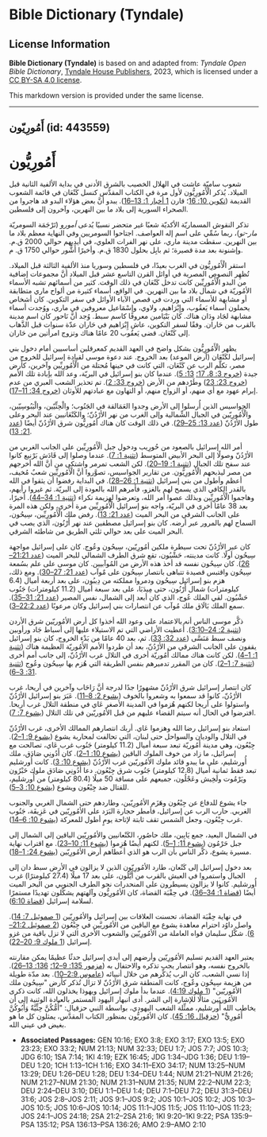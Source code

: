 # Bible Dictionary (Tyndale)

## License Information

**Bible Dictionary (Tyndale)** is based on and adapted from: _Tyndale Open Bible Dictionary_, [Tyndale House Publishers](https://tyndaleopenresources.com/), 2023, which is licensed under a [CC BY-SA 4.0 license](https://creativecommons.org/licenses/by-sa/4.0/legalcode.en).

This markdown version is provided under the same license.



--------------------------------

## أَمُورِيّون (id: 443559)

أَمُورِيُّون
============

شعوب ساميّة عاشت في الهلال الخصيب بالشرق الأدنى في بداية الألفية الثانية قبل الميلاد. يُذكر الْأَمُورِيُّون لأول مرة في الكتاب المقدَّس كنسل كَنْعَان في قائمة الشعوب القديمة ([تكوين 10: 16](https://ref.ly/Gen10:16)؛ قارن [1 أخبار 1: 13–16](https://ref.ly/1Chr1:13-1Chr1:16)). يبدو أنَّ بعض هؤلاء البدو قد هاجروا من الصحراء السورية إلى بلاد ما بين النهرين، وآخرون إلى فلسطين.

تذكر النقوش المسماريّة الأكديّة شعبًا غير متحضر نسبيًا يُدعى *أمورو* (تَرْجَمَة السومريّة *مار\-تو*)، ربما سُمِّي على اسم إله العواصف. اجتاحوا السومريين وفي النهاية معظم بلاد ما بين النهرين. سقطت مدينة ماري، على نهر الفرات العلوي، في أيديهم حوالي 2000 ق.م. وإشنونة بعد مدة قصيرة؛ ثم بابِل بحلول 1830 ق.م. وأخيرًا أَشُّور حوالي 1750 ق. م.

استقر الْأَمُورِيُّون في الغرب بعيدًا، في فلسطين وسوريا منذ الألفية الثالثة قبل الميلاد. تُظهِر النصوص المصرية في أوائل القرن التاسع عشر قبل الميلاد أنَّ مجموعات إضافية من البدو الْأَمُورِيِّين كانت تدخل كَنْعَان في ذلك الوقت. كثير من أسمائهم تشبه الأسماء الأمُوريّة في شمال بلاد ما بين النهرين. في الواقع، أسماء كثيرة من ألواح ماري متطابقة أو مشابهة للأسماء التي وردت في قصص الآباء الأوائل في سفر التكوين. كان أشخاص يحملون أسماء يَعقُوب، وإِبْرَاهيم، ولاوي، وإسْمَاعيل معروفين في ماري، ووُجدت أسماء مشابهة لجَاد ودَان هناك. كان بَنْيَامين معروفًا كاسم سبط. وُجد أنَّ نَاحور كان اسم مدينة بالقرب من حَاران. وفقًا لسفر التكوين، عاش إِبْرَاهيم في حَاران عدّة سنوات قبل الذَّهاب إلى كَنْعَان. قضى يَعقُوب 20 عامًا هناك وتزوج امرأتين من حَاران.

يظهر الْأَمُورِيُّون بشكل واضح في العهد القديم كمعرقلين أساسيين أمام دخول بني إسرائيل لكَنْعَان (أرض الموعد) بعد الخروج. عند دعوة موسى لقيادة إسرائيل للخروج من مصر، تكلَّم الرب عن كَنْعَان، التي كانت في حينها مُحتلة من الْأَمُورِيِّين وآخرين، كأرض جيدة ([خروج 3: 8، 17؛](https://ref.ly/Exod3:8,Exod3:17) [13: 5](https://ref.ly/Exod13:5)). عندما كان بنو إسرائيل في البريّة، وعد الله بإبادة تلك الأمم ([خروج 23: 23](https://ref.ly/Exod23:23)) وطَرْدهم من الأرض ([خروج 33: 2](https://ref.ly/Exod33:2)). تم تحذير الشعب العبري من عدم إبرام عهود مع أي منهم، أو الزواج منهم، أو التهاون مع عبادتهم للأوثان ([خروج 34: 11–17](https://ref.ly/Exod34:11-Exod34:17)).

الجواسيس الذين أُرسلوا إلى الأرض وجدوا العَمَالقة في الجَنُوب؛ والْحِثِّيّين، والْيَبُوسِيّين، والْأَمُورِيّين في الجبال الشِّمالية وإلى الغرب من نهر الأرْدُنّ؛ والكَنْعَانيين عند البحر وعلى طول الأرْدُنّ ([عدد 13: 25–29](https://ref.ly/Num13:25-Num13:29)). في ذلك الوقت كان هناك أمُورِيُّون شرق الأرْدُنّ أيضًا ([عدد 21: 13](https://ref.ly/Num21:13)).

أمر الله إسرائيل بالصعود من حُورِيب ودخول جبل الْأَمُورِيِّين على الجانب الغربي من الأرْدُنّ وصولًا إلى البحر الأبيض المتوسط ([تثنية 1: 7](https://ref.ly/Deut1:7)). عندما وصلوا إلى قَادَش بَرْنيع كانوا عند سفح تلك الجبال ([تثنية 1: 19–20](https://ref.ly/Deut1:19-Deut1:20)). لكن الشعب تمرمر واشتكى من أنَّ الله أخرجهم من مصر ليذبحهم الْأَمُورِيُّون. من تقارير الجواسيس، تصوَّروا أنَّ الْأَمُورِيِّين شعبٌ مُخيف، أعظم وأطول من بني إسرائيل ([تثنية 1: 26–28](https://ref.ly/Deut1:26-Deut1:28)). في البداية رفضوا أن يثقوا في الله بالقدر الكافي الذي يسمح لهم بالغزو، فأمرهم الله بالعودة إلى البريّة. ثم غيروا رأيهم، وهاجموا الْأَمُورِيِّين وبذلك عصوا أمر الله، وتعرضوا لهزيمة نكراء ([تثنية 1: 34–44](https://ref.ly/Deut1:34-Deut1:44)). أخيرًا، بعد 38 عامًا أخرى في البريّة، واجه بنو إسرائيل الْأَمُورِيِّين مرة أخرى، ولكن هذه المرة على الجانب الشرقي من البحر الميت ([عدد 21: 13](https://ref.ly/Num21:13)). رفض ملك الْأَمُورِيِّين، سِيحُون، السماح لهم بالمرور عبر أرضه. كان بنو إسرائيل مصطفين عند نهر أَرْنُون، الذي يصب في البحر الميت على بعد حوالي ثلثي الطريق من شاطئه الشرقي.

كان عبر الأرْدُنّ تحت سيطرة ملكين أمُورِيّين، سِيحُون وعُوج. كان على إسرائيل مواجهة سِيحُون أولًا. كانت مدينته، حَشْبُون، تقع شرق الطرف الشمالي للبحر الميت ([عدد 21:21–26](https://ref.ly/Num21:21-Num21:26)). كان سِيحُون نفسه قد أخذ هذه الأرض من المُوآبيين. كان موسى على علم بسُمعة سِيحُون واقتبس قصيدة تتباهى بانتصار سِيحُون على مٌوآب ([عدد 21: 27–30](https://ref.ly/Num21:27-Num21:30)). ومع ذلك، هزم بنو إسرائيل سِيحُون ودمروا مملكته من دِيبُون، على بعد أربعة أميال (6\.4 كيلومترات) شمال أَرْنُون، حتى مِيدَبَا، على بعد سبعة أميال (11\.2 كيلومترات) جَنُوب حَشْبُون. لقي الملك عُوج، الذي كان أبعد إلى الشمال، نفس المصير ([عدد 21: 31–35](https://ref.ly/Num21:31-Num21:35)). سمع الملك بَالَاق ملك مُوآب عن انتصارات بني إسرائيل وكان مرعوبًا ([عدد 22:2–3](https://ref.ly/Num22:2-Num22:3)).

ذكَّر موسى الناس أنه بالاعتماد على وعود الله أخذوا كل أرض الأمُوريّين شرق الأردن ([تثنية 2: 24–3:10](https://ref.ly/Deut2:24-Deut3:10)). أُعطيت الأراضي التي تم الاستيلاء عليها إلى أسباط جَاد ورأوبين ونصف سبط مَنَسَّى ([عدد 32: 33](https://ref.ly/Num32:33)). ثم، بعد 40 عامًا من بَدْء الخروج، كان بنو إسرائيل يقفون على الجانب الشرقي من الأرْدُنّ، بعد أن طردوا الأمم الأَمُوريّة العظيمة هناك ([تثنية 1: 1–4](https://ref.ly/Deut1:1-Deut1:4)). لكن كانت هناك ممالك أَمُوريّة أخرى في التلال غرب الأرْدُنّ، إلى جانب أمم أخرى ([تثنية 7: 1–2](https://ref.ly/Deut7:1-Deut7:2)). كان من المقرر تدميرهم بنفس الطريقة التي هُزم بها سِيحُون وعُوج ([تثنية 31: 3–6](https://ref.ly/Deut31:3-Deut31:6)).

كان انتصار إسرائيل شرق الأرْدُنّ مشهورًا جدًا لدرجة أنَّ رَاحَاب وآخرين في أريحا، غرب الأرْدُنّ، كانوا قد سمعوا به وشعروا بالخوف ([يشوع 2: 8–11](https://ref.ly/Josh2:8-Josh2:11)). عَبَرَ بنو إسرائيل الأرْدُنّ واستولوا على أريحا لكنهم هُزموا في المدينة الأصغر عَاي في منطقة التلال غرب أريحا. افترضوا في الحال أنه سيتم القضاء عليهم من قبل الأمُوريّين في تلك التلال ([يشوع 7: 7](https://ref.ly/Josh7:7)).

استعاد بنو إسرائيل رضا الله وهزموا عَاي. أربك انتصارهم الممالك الأخرى، غرب الأرْدُنّ في التلال والوديان والسواحل حتى لبنان، التي تحالفت لمحاربة يشوع ([يشوع 9: 1–2](https://ref.ly/Josh9:1-Josh9:2)). جِبْعُون، وهي مدينة أَمُوريّة تبعد سبعة أميال (11\.2 كيلومتر) جَنُوب غرب عَاي، تصالحت مع إسرائيل، ما زاد من خوف الملوك الباقين ([يشوع 10: 1–2](https://ref.ly/Josh10:1-Josh10:2)). كان أَدُونِي صَادَق، ملك أُورشليم، على ما يبدو قائد ملوك الأمُوريّين غرب الأرْدُنّ ([يشوع 10: 3](https://ref.ly/Josh10:3)). كانت أُورشليم تبعد فقط ثمانية أميال (12\.8 كيلومتر) جَنُوب شرق جِبْعُون. دعا أَدُونِي صَادَق ملوك حَبْرُون ويَرْمُوت ولَخِيش وعَجْلُون، جميعهم على مسافة 50 ميلًا (80\.4 كيلومتر) من أُورشليم، للقتال ضد جِبْعُون ويشوع ([يشوع 10: 3–5](https://ref.ly/Josh10:3-Josh10:5)).

جاء يشوع للدفاع عن جِبْعُون وهَزَم الأمُورِيّين، وطاردهم حتى الشمال الغربي والجنوب الغربي. حارب الرب عن إسرائيل، فأمطر حجارة البَرَد على الأمُورِيّين في عَزِيقَة، جَنُوب غرب جِبْعُون، وجعل الشمس تقف ثابتة لإتاحة يومٍ أطول للمعركة ([يشوع 10: 6–14](https://ref.ly/Josh10:6-Josh10:14)).

في الشمال البعيد، جمع يَابِين، ملك حاصُور، الكَنْعانيين والأمُورِيّين الباقين إلى الشمال إلى جبل حَرْمُون ([يشوع 11: 1–5](https://ref.ly/Josh11:1-Josh11:5)). لكنهم أيضًا هُزِموا ([يشوع 11: 10–23](https://ref.ly/Josh11:10-Josh11:23)). مع اقتراب نهاية مسيرة يشوع، ذكَّر الناس بأن الرب هو الذي أعطاهم أرض الأمُورِيّين ([يشوع 24: 1–18](https://ref.ly/Josh24:1-Josh24:18)).

بعد دخول إسرائيل إلى كَنْعان، طارد الأمُورِيّون الذين لا يزالون في الأرض سبط دان إلى الجبال واستمروا في العيش بالقرب من أَيَّلُون، على بعد 17 ميلًا (27\.4 كيلومترًا) غرب أُورشليم. كانوا لا يزالون يسيطرون على المنحدرات نحو الطرف الجنوبي من البحر الميت أيضًا ([قضاة 1: 34–36](https://ref.ly/Judg1:34-Judg1:36)). في حِقْبَة القضاة، كان الأمُورِيُّون وآلهتهم يشكِّلون تهديدًا مستمرًا لسلامة إسرائيل ([قضاة 6:10](https://ref.ly/Judg6:10)).

في نهاية حِقْبَة القضاة، تحسنت العلاقات بين إسرائيل والأمُورِيّين ([1 صموئيل 7: 14](https://ref.ly/1Sam7:14)). واصل داوُد احترام معاهدة يشوع مع الباقين من الأمُوريَّين في جِبْعُون ([2 صموئيل 21:2–6](https://ref.ly/2Sam21:2-2Sam21:6)). شكَّل سليمان قواه العاملة من الأمُورِيّين والشعوب الأخرى التي لا تزل باقية من غزو إسرائيل ([1 ملوك 9: 20–22](https://ref.ly/1Kgs9:20-1Kgs9:22)).

يعتبر العهد القديم تسليم الأمُورِيّين وأرضهم إلى أيدي إسرائيل حدثًا عظيمًا يمكن مقارنته بالخروج نفسه، وهو انتصار يجب تذكره والاحتفال به ([مزمور 135: 9–12؛](https://ref.ly/Ps135:9-Ps135:12) [136: 13–26](https://ref.ly/Ps136:13-Ps136:26)). إذا نسي الشعب، كان الرب يُذكِّرهم من خلال أنبيائه ([عاموس 2:9–10](https://ref.ly/Amos2:9-Amos2:10)). بعد مدّة طويلة من هزيمة سِيحُون وعٌوج، كانت المنطقة شرق الأرْدُنّ لا تزال تُذكر كأرض "سِيحُون ملك الأمُوريّين" ([1 ملوك 4:19](https://ref.ly/1Kgs4:19)). عندما بدأ ملوك إسرائيل ويهوذا يخذلون الله، كانت ذكرى الأمُوريَين مثالًا للإشارة إلى الشر. أدى انبهار اليهود المستمر بالعبادة الوثنية إلى أن يخاطب الله أُورشليم، ممثِّلة الشعب اليهودي، بواسطة النبي حزقيال: "أُمُّكُنَّ حِثِّيَّةٌ وَأَبُوكُنَّ أَمُورِيٌّ" ([حزقيال 16: 45](https://ref.ly/Ezek16:45)). كان الأمُوريُّون بمنظور الكتاب المقدَّس، يمثلون كل ما هو بغيض في عيني الله.

* **Associated Passages:** GEN 10:16; EXO 3:8; EXO 3:17; EXO 13:5; EXO 23:23; EXO 33:2; NUM 21:13; NUM 32:33; DEU 1:7; JOS 7:7; JOS 10:3; JDG 6:10; 1SA 7:14; 1KI 4:19; EZK 16:45; JDG 1:34–JDG 1:36; DEU 1:19–DEU 1:20; 1CH 1:13–1CH 1:16; EXO 34:11–EXO 34:17; NUM 13:25–NUM 13:29; DEU 1:26–DEU 1:28; DEU 1:34–DEU 1:44; NUM 21:21–NUM 21:26; NUM 21:27–NUM 21:30; NUM 21:31–NUM 21:35; NUM 22:2–NUM 22:3; DEU 2:24–DEU 3:10; DEU 1:1–DEU 1:4; DEU 7:1–DEU 7:2; DEU 31:3–DEU 31:6; JOS 2:8–JOS 2:11; JOS 9:1–JOS 9:2; JOS 10:1–JOS 10:2; JOS 10:3–JOS 10:5; JOS 10:6–JOS 10:14; JOS 11:1–JOS 11:5; JOS 11:10–JOS 11:23; JOS 24:1–JOS 24:18; 2SA 21:2–2SA 21:6; 1KI 9:20–1KI 9:22; PSA 135:9–PSA 135:12; PSA 136:13–PSA 136:26; AMO 2:9–AMO 2:10

